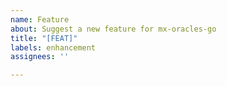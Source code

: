 ```yaml
---
name: Feature
about: Suggest a new feature for mx-oracles-go
title: "[FEAT]"
labels: enhancement
assignees: ''

---
```


<!--
Add relevant information about why you need the new feature for and why does the existing feature set is not enough. Also, please explain in detailed steps how the feature should work
-->
